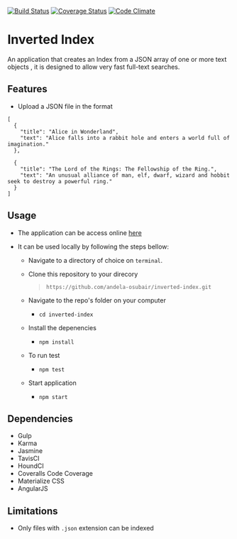 [![Build Status](https://travis-ci.org/andela-osubair/inverted-index.svg?branch=master)](https://travis-ci.org/andela-osubair/inverted-index)
[![Coverage Status](https://coveralls.io/repos/github/andela-osubair/inverted-index/badge.svg?branch=master)](https://coveralls.io/github/andela-osubair/inverted-index?branch=master)
[![Code Climate](https://codeclimate.com/github/andela-osubair/inverted-index/badges/gpa.svg)](https://codeclimate.com/github/andela-osubair/inverted-index)
# Inverted Index

An application that creates an Index from a JSON array of one or more text objects , it is designed to allow very fast full-text searches.

## Features
* Upload a JSON file in the format
```
[
  {
    "title": "Alice in Wonderland",
    "text": "Alice falls into a rabbit hole and enters a world full of imagination."
  },

  {
    "title": "The Lord of the Rings: The Fellowship of the Ring.",
    "text": "An unusual alliance of man, elf, dwarf, wizard and hobbit seek to destroy a powerful ring."
  }
]
```

## Usage
* The application can be access online [here](https://osubair-inverted-index.herokuapp.com/)

* It can be used locally by following the steps bellow:
  * Navigate to a directory of choice on `terminal`.
  * Clone this repository to your direcory
    > `https://github.com/andela-osubair/inverted-index.git`

  * Navigate to the repo's folder on your computer
    * `cd inverted-index`
  * Install the depenencies
    * `npm install`
  * To run test
    * `npm test`
  * Start application
    * `npm start`

## Dependencies
  * Gulp
  * Karma
  * Jasmine
  * TavisCI
  * HoundCI
  * Coveralls Code Coverage
  * Materialize CSS
  * AngularJS

## Limitations
  * Only files with `.json` extension can be indexed